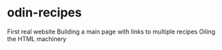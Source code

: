 # odin-recipes
First real website
Building a main page with links to multiple recipes
Oiling the HTML machinery